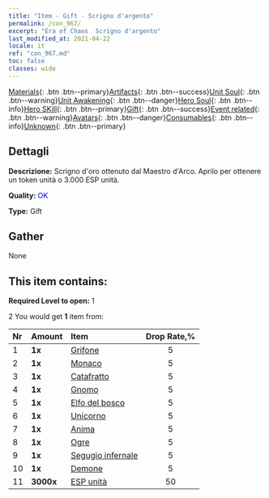 ```yaml
---
title: "Item - Gift - Scrigno d'argento"
permalink: /con_967/
excerpt: "Era of Chaos  Scrigno d'argento"
last_modified_at: 2021-04-22
locale: it
ref: "con_967.md"
toc: false
classes: wide
---
```

 [Materials](/ItemsIT/){: .btn .btn--primary}[Artifacts](/ItemsIT/Artifacts/){: .btn .btn--success}[Unit Soul](/ItemsIT/UnitSoul/){: .btn .btn--warning}[Unit Awakening](/ItemsIT/UnitAwakening/){: .btn .btn--danger}[Hero Soul](/ItemsIT/HeroSoul/){: .btn .btn--info}[Hero SKill](/ItemsIT/HeroSkill/){: .btn .btn--primary}[Gift](/ItemsIT/Gift/){: .btn .btn--success}[Event related](/ItemsIT/Events/){: .btn .btn--warning}[Avatars](/ItemsIT/Avatars/){: .btn .btn--danger}[Consumables](/ItemsIT/Consumables/){: .btn .btn--info}[Unknown](/ItemsIT/Unknown/){: .btn .btn--primary}

## Dettagli
 **Descrizione:** Scrigno d'oro ottenuto dal Maestro d'Arco. Aprilo per ottenere un token unità o 3.000 ESP unità.

 **Quality:** <span style="color: #0000CD">OK</span>

 **Type:** Gift

## Gather

  None

## This item contains:

 **Required Level to open:** 1

 2 You would get **1** item  from:

  | Nr | Amount |     Item    | Drop Rate,% |
  |:---|:-------|:------------|:---------:|
  | 1 |  **1x** | [Grifone](/ItemsIT/unt_192/) | 5 | 
  | 2 |  **1x** | [Monaco](/ItemsIT/unt_194/) | 5 | 
  | 3 |  **1x** | [Catafratto](/ItemsIT/unt_195/) | 5 | 
  | 4 |  **1x** | [Gnomo](/ItemsIT/unt_200/) | 5 | 
  | 5 |  **1x** | [Elfo del bosco](/ItemsIT/unt_201/) | 5 | 
  | 6 |  **1x** | [Unicorno](/ItemsIT/unt_204/) | 5 | 
  | 7 |  **1x** | [Anima](/ItemsIT/unt_210/) | 5 | 
  | 8 |  **1x** | [Ogre](/ItemsIT/unt_220/) | 5 | 
  | 9 |  **1x** | [Segugio infernale](/ItemsIT/unt_228/) | 5 | 
  | 10 |  **1x** | [Demone](/ItemsIT/unt_229/) | 5 | 
  | 11 |  **3000x** | [ESP unità](/ItemsIT/con_902/) | 50 | 
